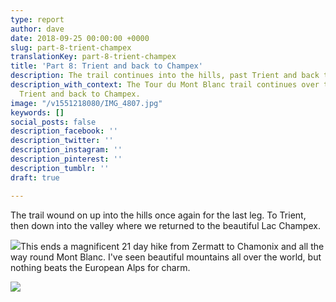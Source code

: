 ```yaml
---
type: report
author: dave
date: 2018-09-25 00:00:00 +0000
slug: part-8-trient-champex
translationKey: part-8-trient-champex
title: 'Part 8: Trient and back to Champex'
description: The trail continues into the hills, past Trient and back to Champex.
description_with_context: The Tour du Mont Blanc trail continues over the hills, past
  Trient and back to Champex.
image: "/v1551218080/IMG_4807.jpg"
keywords: []
social_posts: false
description_facebook: ''
description_twitter: ''
description_instagram: ''
description_pinterest: ''
description_tumblr: ''
draft: true

---
```

The trail wound on up into the hills once again for the last leg. To Trient, then down into the valley where we returned to the beautiful Lac Champex.

![](https://res.cloudinary.com/wildernessprime/image/upload/w_800,dpr_auto/v1551217934/IMG_4826.jpg)This ends a magnificent 21 day hike from Zermatt to Chamonix and all the way round Mont Blanc. I've seen beautiful mountains all over the world, but nothing beats the European Alps for charm.

![](https://res.cloudinary.com/wildernessprime/image/upload/w_800,dpr_auto/v1551217772/IMG_4808.jpg)